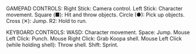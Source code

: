 GAMEPAD CONTROLS:
Right Stick: Camera control.
Left Stick: Character movement.
Square (■): Hit and throw objects.
Circle (●): Pick up objects.
Cross (✕): Jump.
R2: Hold to run.

KEYBOARD CONTROLS:
WASD: Character movement.
Space: Jump.
Mouse Left Click: Punch.
Mouse Right Click: Grab Koopa shell.
Mouse Left Click (while holding shell): Throw shell.
Shift: Sprint.
